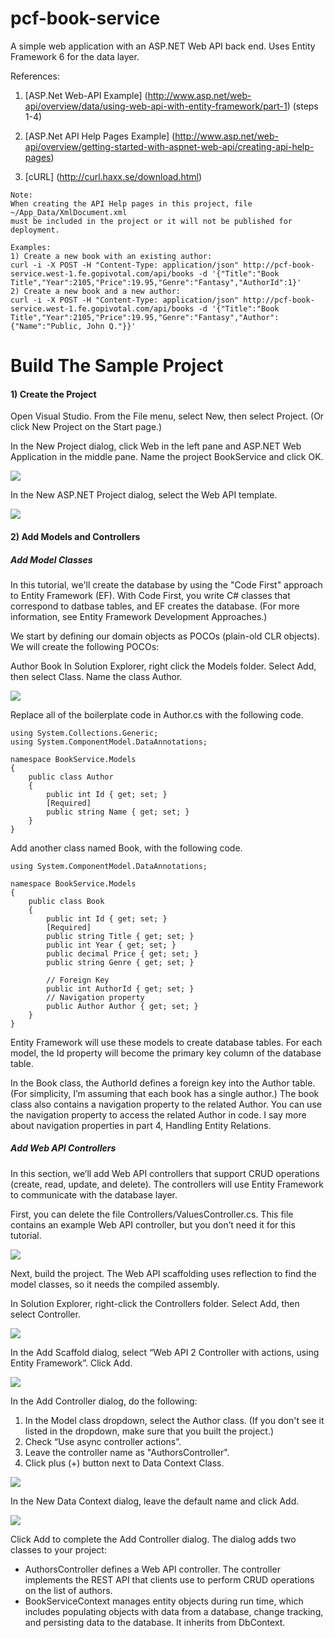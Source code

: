 # pcf-book-service
A simple web application with an ASP.NET Web API back end. Uses Entity Framework 6 for the data layer.

References:

1) [ASP.Net Web-API Example] (http://www.asp.net/web-api/overview/data/using-web-api-with-entity-framework/part-1) (steps 1-4)

2) [ASP.Net API Help Pages Example] (http://www.asp.net/web-api/overview/getting-started-with-aspnet-web-api/creating-api-help-pages)

3) [cURL] (http://curl.haxx.se/download.html)

```
Note:
When creating the API Help pages in this project, file ~/App_Data/XmlDocument.xml 
must be included in the project or it will not be published for deployment.
```
```
Examples:
1) Create a new book with an existing author:
curl -i -X POST -H "Content-Type: application/json" http://pcf-book-service.west-1.fe.gopivotal.com/api/books -d '{"Title":"Book Title","Year":2105,"Price":19.95,"Genre":"Fantasy","AuthorId":1}'
2) Create a new book and a new author:
curl -i -X POST -H "Content-Type: application/json" http://pcf-book-service.west-1.fe.gopivotal.com/api/books -d '{"Title":"Book Title","Year":2105,"Price":19.95,"Genre":"Fantasy","Author": {"Name":"Public, John Q."}}'
```

# Build The Sample Project
#### 1) Create the Project
Open Visual Studio. From the File menu, select New, then select Project. (Or click New Project on the Start page.)

In the New Project dialog, click Web in the left pane and ASP.NET Web Application in the middle pane. Name the project BookService and click OK.

![](./images/ef01.png)

In the New ASP.NET Project dialog, select the Web API template.

![](./images/ef02.png)

#### 2) Add Models and Controllers

##### Add Model Classes

In this tutorial, we'll create the database by using the "Code First" approach to Entity Framework (EF). With Code First, you write C# classes that correspond to datbase tables, and EF creates the database. (For more information, see Entity Framework Development Approaches.)

We start by defining our domain objects as POCOs (plain-old CLR objects). We will create the following POCOs:

Author
Book
In Solution Explorer, right click the Models folder. Select Add, then select Class. Name the class Author.

![](./images/ef03.png)

Replace all of the boilerplate code in Author.cs with the following code.

```
using System.Collections.Generic;
using System.ComponentModel.DataAnnotations;

namespace BookService.Models
{
    public class Author
    {
        public int Id { get; set; }
        [Required]
        public string Name { get; set; }
    }
}
```

Add another class named Book, with the following code.

```
using System.ComponentModel.DataAnnotations;

namespace BookService.Models
{
    public class Book
    {
        public int Id { get; set; }
        [Required]
        public string Title { get; set; }
        public int Year { get; set; }
        public decimal Price { get; set; }
        public string Genre { get; set; }

        // Foreign Key
        public int AuthorId { get; set; }
        // Navigation property
        public Author Author { get; set; }
    }
}
```

Entity Framework will use these models to create database tables. For each model, the Id property will become the primary key column of the database table.

In the Book class, the AuthorId defines a foreign key into the Author table. (For simplicity, I’m assuming that each book has a single author.) The book class also contains a navigation property to the related Author. You can use the navigation property to access the related Author in code. I say more about navigation properties in part 4, Handling Entity Relations.

##### Add Web API Controllers

In this section, we’ll add Web API controllers that support CRUD operations (create, read, update, and delete). The controllers will use Entity Framework to communicate with the database layer.

First, you can delete the file Controllers/ValuesController.cs. This file contains an example Web API controller, but you don’t need it for this tutorial.

![](./images/ef21.png)

Next, build the project. The Web API scaffolding uses reflection to find the model classes, so it needs the compiled assembly.

In Solution Explorer, right-click the Controllers folder. Select Add, then select Controller.

![](./images/ef05.png)

In the Add Scaffold dialog, select “Web API 2 Controller with actions, using Entity Framework”. Click Add.

![](./images/ef06.png)

In the Add Controller dialog, do the following:

  1. In the Model class dropdown, select the Author class. (If you don't see it listed in the dropdown, make sure that you built the project.)
  2. Check “Use async controller actions”.
  3. Leave the controller name as "AuthorsController".
  4. Click plus (+) button next to Data Context Class.

![](./images/ef07.png)

In the New Data Context dialog, leave the default name and click Add.

![](./images/ef08.png)

Click Add to complete the Add Controller dialog. The dialog adds two classes to your project:

  * AuthorsController defines a Web API controller. The controller implements the REST API that clients use to perform CRUD operations on the list of authors.
  * BookServiceContext manages entity objects during run time, which includes populating objects with data from a database, change tracking, and persisting data to the database. It inherits from DbContext.
